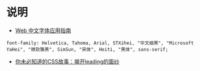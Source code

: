说明
============

- [Web 中文字体应用指南](https://ruby-china.org/topics/14005)

```
font-family: Helvetica, Tahoma, Arial, STXihei, "华文细黑", "Microsoft YaHei", "微软雅黑", SimSun, "宋体", Heiti, "黑体", sans-serif;
```
- [你未必知道的CSS故事：揭开leading的面纱](http://www.ituring.com.cn/article/18076)